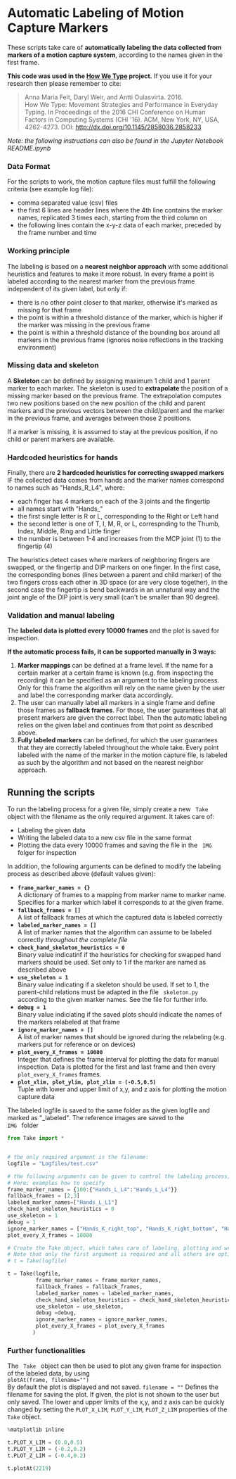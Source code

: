 
# Automatic Labeling of Motion Capture Markers
These scripts take care of <b>automatically labeling the data collected from markers of a motion capture system</b>, according to the names given in the first frame. 

<b>This code was used in the [How We Type](http://userinterfaces.aalto.fi/how-we-type/) project.</b> 
If you use it for your research then please remember to cite:
 
>Anna Maria Feit, Daryl Weir, and Antti Oulasvirta. 2016.  
>How We Type: Movement Strategies and Performance in Everyday Typing.
>In Proceedings of the 2016 CHI Conference on Human Factors in Computing Systems (CHI '16).
>ACM, New York, NY, USA, 4262-4273. DOI: http://dx.doi.org/10.1145/2858036.2858233


<i>Note: the following instructions can also be found in the Jupyter Notebook README.ipynb</i>

### Data Format
For the scripts to work, the motion capture files must fulfill the following criteria  (see example log file): </b>
- comma separated value (csv) files
- the first 6 lines are header lines where the 4th line contains the marker names, replicated 3 times each, starting from the third column on
- the following lines contain the x-y-z data of each marker, preceded by the frame number and time

### Working principle
The labeling is based on a <b>nearest neighbor approach</b> with some additional heuristics and features to make it more robust. In every frame a point is labeled according to the nearest marker from the previous frame independent of its given label, but only if:
- there is no other point closer to that marker, otherwise it's marked as missing for that frame
- the point is within a threshold distance of the marker, which is higher if the marker was missing in the previous frame
- the point is within a threshold distance of the bounding box around all markers in the previous frame (ignores noise reflections in the tracking environment)

### Missing data and skeleton
A <b> Skeleton </b> can be defined by assigning maximum 1 child and 1 parent marker to each marker. The skeleton is used to <b>extrapolate</b> the position of a missing marker based on the previous frame. The extrapolation computes two new positions based on the new position of the child and parent markers and the previous vectors between the child/parent and the marker in the previous frame, and averages between those 2 positions. 

If a marker is missing, it is assumed to stay at the previous position, if no child or parent markers are available.

### Hardcoded heuristics for hands
Finally, there are <b>2 hardcoded heuristics for correcting swapped markers</b> IF the collected data comes from hands and the marker names correspond to names such as "Hands_R_L4", where:
- each finger has 4 markers on each of the 3 joints and the fingertip
- all names start with "Hands_"
- the first single letter is R or L, corresponding to the Right or Left hand
- the second letter is one of T, I, M, R, or L, correspnding to the Thumb, Index, Middle, Ring and Little finger
- the number is between 1-4 and increases from the MCP joint (1) to the fingertip (4)

The heuristics detect cases where markers of neighboring fingers are swapped, or the fingertip and DIP markers on one finger. In the first case, the corresponding bones (lines between a parent and child marker) of the two fingers cross each other in 3D space (or are very close together), in the second case the fingertip is bend backwards in an unnatural way and the joint angle of the DIP joint is very small (can't be smaller than 90 degree).

### Validation and manual labeling
The <b> labeled data is plotted every 10000 frames </b> and the plot is saved for inspection. 

<b>If the automatic process fails, it can be supported manually in 3 ways: </b>
1. <b> Marker mappings </b> can be defined at a frame level. If the name for a certain marker at a certain frame is known (e.g. from inspecting the recording) it can be specified as an argument to the labeling process. Only for this frame the algorithm will rely on the name given by the user and label the corresponding marker data accordingly. 
2. The user can manually label all markers in a single frame and define those frames as <b>fallback frames</b>. For those, the user guarantees that all present markers are given the correct label. Then the automatic labeling relies on the given label and continues from that point as described above. 
3. <b>Fully labeled markers</b> can be defined, for which the user guarantees that they are correctly labeled throughout the whole take. Every point labeled with the name of the marker in the motion capture file, is labeled as such by the algorithm and not based on the nearest neighbor approach.

## Running the scripts
To run the labeling process for a given file, simply create a new <code> Take </code> object with the filename as the only required argument. It takes care of:
- Labeling the given data
- Writing the labeled data to a new csv file in the same format
- Plotting the data every 10000 frames and saving the file in the <code> IMG </code> folger for inspection

In addition, the following arguments can be defined to modify the labeling process as described above (default values given):
- <code><b>frame_marker_names = {}</b></code> <br> A dictionary of frames to a mapping from marker name to marker name. Specifies for a marker which label it corresponds to at the given frame.
- <code><b>fallback_frames = []</b></code> <br> A list of fallback frames at which the captured data is labeled correctly
- <code><b>labeled_marker_names = []</b></code> <br> A list of marker names that the algorithm can assume to be labeled correctly <i> throughout  the complete file </i>
- <code><b>check_hand_skeleton_heuristics = 0</b></code> <br> Binary value indicatinf if the heuristics for checking for swapped hand markers should be used. Set only to 1 if the marker are named as described above
- <code><b>use_skeleton = 1</b></code> <br> Binary value indicating if a skeleton should be used. If set to 1, the parent-child relations must be adapted in the file <code> skeleton.py </code> according to the given marker names. See the file for further info.
- <code><b>debug = 1</b></code><br> Binary value indiciating if the saved plots should indicate the names of the markers relabeled at that frame 
- <code><b>ignore_marker_names = []</b></code><br> A list of marker names that should be ignored during the relabeling (e.g. markers put for reference or on devices)
- <code><b>plot_every_X_frames = 10000</b></code><br> Integer that defines the frame interval for plotting the data for manual inspection. Data is plotted for the first and last frame and then every <code>plot_every_X_frames</code> frames. 
- <code><b>plot_xlim, plot_ylim, plot_zlim = (-0.5,0.5)</b></code><br> Tuple with lower and upper limit of x,y, and z axis for plotting the motion capture data

The labeled logfile is saved to the same folder as the given logfile and marked as "_labeled". The reference images are saved to the <code> IMG </code> folder


```python
from Take import *


# the only required argument is the filename:
logfile = "Logfiles/test.csv"

# the following arguments can be given to control the labeling process, see the file Take.py for further description. 
# Here: examples how to specify 
frame_marker_names = {100:{"Hands_L_L4":"Hands_L_L4"}} 
fallback_frames = [2,3] 
labeled_marker_names=["Hands_L_L1"]
check_hand_skeleton_heuristics = 0
use_skeleton = 1
debug = 1
ignore_marker_names = ["Hands_K_right_top", "Hands_K_right_bottom", "Hands_K_left_top"]
plot_every_X_frames = 10000

# Create the Take object, which takes care of labeling, plotting and writing the new logfile. 
# Note that only the first argument is required and all others are optional. For the default values, simply write
# t = Take(logfile)

t = Take(logfile, 
         frame_marker_names = frame_marker_names,
         fallback_frames = fallback_frames,
         labeled_marker_names = labeled_marker_names, 
         check_hand_skeleton_heuristics = check_hand_skeleton_heuristics,
         use_skeleton = use_skeleton,
         debug =debug,
         ignore_marker_names = ignore_marker_names,
         plot_every_X_frames = plot_every_X_frames
        )
```

### Further functionalities
The <code> Take </code> object can then be used to plot any given frame for inspection of the labeled data, by using  <br>
<code>plotAt(frame, filename="")</code><br>
By default the plot is displayed and not saved. <code>filename = ""</code> Defines the filename for saving the plot. If given, the plot is not shown to the user but only saved. 
The lower and upper limits of the x,y, and z axis can be quickly changed by setting the <code>PLOT_X_LIM</code>, <code>PLOT_Y_LIM</code>, <code>PLOT_Z_LIM</code> properties of the <code>Take</code> object. 


```python
%matplotlib inline

t.PLOT_X_LIM = (0.0,0.5)
t.PLOT_Y_LIM = (-0.2,0.2)
t.PLOT_Z_LIM = (-0.4,0.2)

t.plotAt(2219)
```



